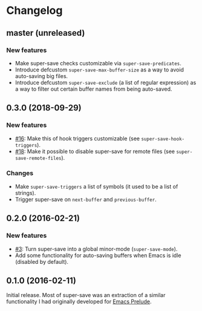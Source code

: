 # Changelog

## master (unreleased)

### New features

* Make super-save checks customizable via `super-save-predicates`.
* Introduce defcustom `super-save-max-buffer-size` as a way to avoid auto-saving big files.
* Introduce defcustom `super-save-exclude` (a list of regular expression) as a way to filter out certain buffer names from being auto-saved.

## 0.3.0 (2018-09-29)

### New features

* [#16](https://github.com/bbatsov/crux/issues/16): Make this of hook triggers customizable (see `super-save-hook-triggers`).
* [#18](https://github.com/bbatsov/crux/issues/18): Make it possible to disable super-save for remote files (see `super-save-remote-files`).

### Changes

* Make `super-save-triggers` a list of symbols (it used to be a list of strings).
* Trigger super-save on `next-buffer` and `previous-buffer`.

## 0.2.0 (2016-02-21)

### New features

* [#3](https://github.com/bbatsov/crux/issues/3): Turn super-save into a global minor-mode (`super-save-mode`).
* Add some functionality for auto-saving buffers when Emacs is idle (disabled by default).

## 0.1.0 (2016-02-11)

Initial release. Most of super-save was an extraction of a similar functionality I had originally developed for [Emacs Prelude](https://github.com/bbatsov/prelude).
